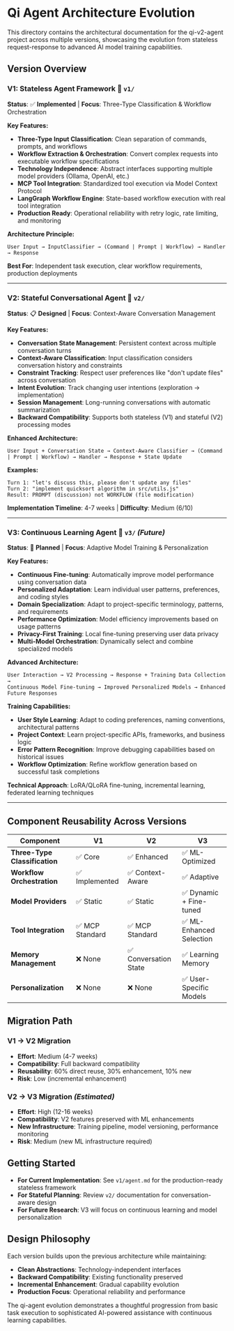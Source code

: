 # Qi Agent Architecture Evolution

This directory contains the architectural documentation for the qi-v2-agent project across multiple versions, showcasing the evolution from stateless request-response to advanced AI model training capabilities.

## Version Overview

### **V1: Stateless Agent Framework** 📁 `v1/`
**Status**: ✅ **Implemented** | **Focus**: Three-Type Classification & Workflow Orchestration

**Key Features:**
- **Three-Type Input Classification**: Clean separation of commands, prompts, and workflows
- **Workflow Extraction & Orchestration**: Convert complex requests into executable workflow specifications
- **Technology Independence**: Abstract interfaces supporting multiple model providers (Ollama, OpenAI, etc.)
- **MCP Tool Integration**: Standardized tool execution via Model Context Protocol
- **LangGraph Workflow Engine**: State-based workflow execution with real tool integration
- **Production Ready**: Operational reliability with retry logic, rate limiting, and monitoring

**Architecture Principle:**
```
User Input → InputClassifier → (Command | Prompt | Workflow) → Handler → Response
```

**Best For**: Independent task execution, clear workflow requirements, production deployments

---

### **V2: Stateful Conversational Agent** 📁 `v2/`
**Status**: 📋 **Designed** | **Focus**: Context-Aware Conversation Management

**Key Features:**
- **Conversation State Management**: Persistent context across multiple conversation turns
- **Context-Aware Classification**: Input classification considers conversation history and constraints
- **Constraint Tracking**: Respect user preferences like "don't update files" across conversation
- **Intent Evolution**: Track changing user intentions (exploration → implementation)
- **Session Management**: Long-running conversations with automatic summarization
- **Backward Compatibility**: Supports both stateless (V1) and stateful (V2) processing modes

**Enhanced Architecture:**
```
User Input + Conversation State → Context-Aware Classifier → (Command | Prompt | Workflow) → Handler → Response + State Update
```

**Examples:**
```
Turn 1: "let's discuss this, please don't update any files" 
Turn 2: "implement quicksort algorithm in src/utils.js"
Result: PROMPT (discussion) not WORKFLOW (file modification)
```

**Implementation Timeline**: 4-7 weeks | **Difficulty**: Medium (6/10)

---

### **V3: Continuous Learning Agent** 📁 `v3/` *(Future)*
**Status**: 🔮 **Planned** | **Focus**: Adaptive Model Training & Personalization

**Key Features:**
- **Continuous Fine-tuning**: Automatically improve model performance using conversation data
- **Personalized Adaptation**: Learn individual user patterns, preferences, and coding styles  
- **Domain Specialization**: Adapt to project-specific terminology, patterns, and requirements
- **Performance Optimization**: Model efficiency improvements based on usage patterns
- **Privacy-First Training**: Local fine-tuning preserving user data privacy
- **Multi-Model Orchestration**: Dynamically select and combine specialized models

**Advanced Architecture:**
```
User Interaction → V2 Processing → Response + Training Data Collection → 
Continuous Model Fine-tuning → Improved Personalized Models → Enhanced Future Responses
```

**Training Capabilities:**
- **User Style Learning**: Adapt to coding preferences, naming conventions, architectural patterns
- **Project Context**: Learn project-specific APIs, frameworks, and business logic
- **Error Pattern Recognition**: Improve debugging capabilities based on historical issues
- **Workflow Optimization**: Refine workflow generation based on successful task completions

**Technical Approach**: LoRA/QLoRA fine-tuning, incremental learning, federated learning techniques

---

## Component Reusability Across Versions

| Component | V1 | V2 | V3 |
|-----------|----|----|----| 
| **Three-Type Classification** | ✅ Core | ✅ Enhanced | ✅ ML-Optimized |
| **Workflow Orchestration** | ✅ Implemented | ✅ Context-Aware | ✅ Adaptive |
| **Model Providers** | ✅ Static | ✅ Static | ✅ Dynamic + Fine-tuned |
| **Tool Integration** | ✅ MCP Standard | ✅ MCP Standard | ✅ ML-Enhanced Selection |
| **Memory Management** | ❌ None | ✅ Conversation State | ✅ Learning Memory |
| **Personalization** | ❌ None | ❌ None | ✅ User-Specific Models |

## Migration Path

### **V1 → V2 Migration**
- **Effort**: Medium (4-7 weeks)
- **Compatibility**: Full backward compatibility  
- **Reusability**: 60% direct reuse, 30% enhancement, 10% new
- **Risk**: Low (incremental enhancement)

### **V2 → V3 Migration** *(Estimated)*
- **Effort**: High (12-16 weeks)
- **Compatibility**: V2 features preserved with ML enhancements
- **New Infrastructure**: Training pipeline, model versioning, performance monitoring
- **Risk**: Medium (new ML infrastructure required)

## Getting Started

- **For Current Implementation**: See `v1/agent.md` for the production-ready stateless framework
- **For Stateful Planning**: Review `v2/` documentation for conversation-aware design
- **For Future Research**: V3 will focus on continuous learning and model personalization

## Design Philosophy

Each version builds upon the previous architecture while maintaining:
- **Clean Abstractions**: Technology-independent interfaces
- **Backward Compatibility**: Existing functionality preserved
- **Incremental Enhancement**: Gradual capability evolution
- **Production Focus**: Operational reliability and performance

The qi-agent evolution demonstrates a thoughtful progression from basic task execution to sophisticated AI-powered assistance with continuous learning capabilities.